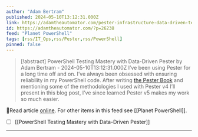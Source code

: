 ```yaml
---
author: "Adam Bertram"
published: 2024-05-10T13:12:31.000Z
link: https://adamtheautomator.com/pester-infrastructure-data-driven-tests/
id: https://adamtheautomator.com/?p=26238
feed: "Planet PowerShell"
tags: [rss/IT_Ops,rss/Pester,rss/PowerShell]
pinned: false
---
```

> [!abstract] PowerShell Testing Mastery with Data-Driven Pester by Adam Bertram - 2024-05-10T13:12:31.000Z
> I’ve been using Pester for a long time off and on. I’ve always been obsessed with ensuring reliability in my PowerShell code. After writing [the Pester Book](https://leanpub.com/pesterbook/) and mentioning some of the methodologies I used with Pester v4 I’ll present in this blog post, I’ve since learned Pester v5 makes my work so much easier.

🔗Read article [online](https://adamtheautomator.com/pester-infrastructure-data-driven-tests/). For other items in this feed see [[Planet PowerShell]].

- [ ] [[PowerShell Testing Mastery with Data-Driven Pester]]
- - -


